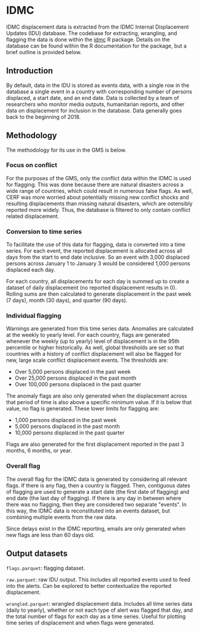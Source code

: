 # IDMC

IDMC displacement data is extracted from the IDMC Internal Displacement Updates (IDU)
database. The codebase for extracting, wrangling, and flagging the data is done within
the [idmc](https://github.com/OCHA-DAP/idmc) R package. Details on the database can be
found within the R documentation for the package, but a brief outline is provided below.

## Introduction

By default, data in the IDU is stored as events data, with a single row in the database
a single event in a country with corresponding number of persons displaced, a start date,
and an end date. Data is collected by a team of researchers who monitor media outputs,
humanitarian reports, and other data on displacement for inclusion in the database. Data
generally goes back to the beginning of 2018.

## Methodology

The methodology for its use in the GMS is below.

### Focus on conflict

For the purposes of the GMS, only the conflict data within the IDMC is used for flagging.
This was done because there are natural disasters across a wide range of countries, which
could result in numerous false flags. As well, CERF was more worried about potentially
missing new conflict shocks and resulting displacements than missing natural disasters,
which are ostensibly reported more widely. Thus, the database is filtered to only contain
conflict related displacement.

### Conversion to time series

To facilitate the use of this data for flagging, data is converted
into a time series. For each event, the reported displacement is allocated across all days
from the start to end date inclusive. So an event with 3,000 displaced persons across
January 1 to January 3 would be considered 1,000 persons displaced each day.

For each country, all displacements for each day is summed up to create a dataset of daily
displacement (no reported displacement results in 0). Rolling sums are then calculated
to generate displacement in the past week (7 days), month (30 days), and 
quarter (90 days).

### Individual flagging

Warnings are generated from this time series data. Anomalies are calculated at the weekly
to yearly level. For each country, flags are generated whenever the weekly (up to yearly)
level of displacement is in the 95th percentile or higher historically. As well, global
thresholds are set so that countries with a history of conflict displacement will also
be flagged for new, large scale conflict displacement events. The thresholds are:

- Over 5,000 persons displaced in the past week
- Over 25,000 persons displaced in the past month
- Over 100,000 persons displaced in the past quarter

The anomaly flags are also only generated when the displacement across that
period of time is also above a specific minimum value. If it is below that
value, no flag is generated. These lower limits for flagging are:

- 1,000 persons displaced in the past week
- 5,000 persons displaced in the past month
- 10,000 persons displaced in the past quarter

Flags are also generated for the first displacement reported in the past 3 months, 6
months, or year.

### Overall flag

The overall flag for the IDMC data is generated by considering all relevant flags. If
there is any flag, then a country is flagged. Then, contiguous dates of flagging are
used to generate a start date (the first date of flagging) and end date (the last day
of flagging). If there is any day in between where there was no flagging, then
they are considered two separate "events". In this way, the IDMC data is reconstituted
into an events dataset, but combining multiple events from the raw data.

Since delays exist in the IDMC reporting, emails are only generated when new
flags are less than 60 days old.

## Output datasets

`flags.parquet`: flagging dataset.

`raw.parquet`: raw IDU output. This includes all reported events used to feed into the
alerts. Can be explored to better contextualize the reported displacement.

`wrangled.parquet`: wrangled displacement data. Includes all time series data (daily to
yearly), whether or not each type of alert was flagged that day, and the total
number of flags for each day as a time series. Useful for plotting time series of
displacement and when flags were generated.
